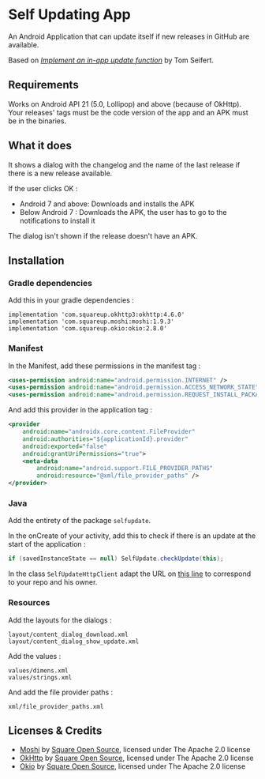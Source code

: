 # Self Updating App
An Android Application that can update itself if new releases in GitHub are available.

Based on [*Implement an in-app update function*](https://medium.com/grandcentrix/implement-an-in-app-updater-1f50fbc38416) by Tom Seifert.

## Requirements
Works on Android API 21 (5.0, Lollipop) and above (because of OkHttp).
Your releases' tags must be the code version of the app and an APK must be in the binaries.

## What it does
It shows a dialog with the changelog and the name of the last release if there is a new release available.

If the user clicks OK :
- Android 7 and above: Downloads and installs the APK
- Below Android 7 : Downloads the APK, the user has to go to the notifications to install it

The dialog isn't shown if the release doesn't have an APK.

## Installation

### Gradle dependencies

Add this in your gradle dependencies :
```
implementation 'com.squareup.okhttp3:okhttp:4.6.0'
implementation 'com.squareup.moshi:moshi:1.9.3'
implementation 'com.squareup.okio:okio:2.8.0'
```

### Manifest

In the Manifest, add these permissions in the manifest tag :
```xml
<uses-permission android:name="android.permission.INTERNET" />
<uses-permission android:name="android.permission.ACCESS_NETWORK_STATE" />
<uses-permission android:name="android.permission.REQUEST_INSTALL_PACKAGES" />
```
And add this provider in the application tag :
```xml
<provider
    android:name="androidx.core.content.FileProvider"
    android:authorities="${applicationId}.provider"
    android:exported="false"
    android:grantUriPermissions="true">
    <meta-data
        android:name="android.support.FILE_PROVIDER_PATHS"
        android:resource="@xml/file_provider_paths" />
</provider>
```

### Java

Add the entirety of the package `selfupdate`.

In the onCreate of your activity, add this to check if there is an update at the start of the application :
```java
if (savedInstanceState == null) SelfUpdate.checkUpdate(this);
```

In the class `SelfUpdateHttpClient` adapt the URL on [this line](https://github.com/burgyl/SelfUpdatingApp/blob/53539ead515fd4475d9413be8d68f79773bcdb97/app/src/main/java/ch/lburgy/selfupdatingapp/selfupdate/SelfUpdateHttpClient.java#L30) to correspond to your repo and his owner.

### Resources

Add the layouts for the dialogs :
```
layout/content_dialog_download.xml
layout/content_dialog_show_update.xml
```

Add the values :
```
values/dimens.xml
values/strings.xml
```

And add the file provider paths :
```
xml/file_provider_paths.xml
```

## Licenses & Credits

- [Moshi](https://github.com/square/moshi) by [Square Open Source](https://square.github.io/), licensed under The Apache 2.0 license
- [OkHttp](https://github.com/square/okhttp) by [Square Open Source](https://square.github.io/), licensed under The Apache 2.0 license
- [Okio](https://github.com/square/okio) by [Square Open Source](https://square.github.io/), licensed under The Apache 2.0 license
